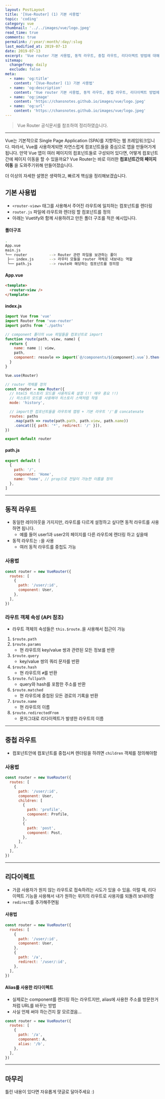 ```yaml
---
layout: PostLayout
title: '[Vue-Router] (1) 기본 사용법'
topic: 'coding'
category: vue
thumbnail: '../../images/vue/logo.jpeg'
read_time: true
comments: true
permalink: /:year/:month/:day/:slug
last_modified_at: 2019-07-13
date: 2019-07-13
excerpt: 'Vue router 기본 사용법, 동적 라우트, 중첩 라우트, 리다이렉트 방법에 대해 설명합니다.'
sitemap:
  changefreq: daily
  exclude: false
meta:
  - name: 'og:title'
    content: '[Vue-Router] (1) 기본 사용법'
  - name: 'og:description'
    content: 'Vue router 기본 사용법, 동적 라우트, 중첩 라우트, 리다이렉트 방법에 대해 설명합니다.'
  - name: 'og:image'
    content: 'https://chansnotes.github.io/images/vue/logo.jpeg'
  - name: 'og:url'
    content: 'https://chansnotes.github.io/images/vue/logo.jpeg'
---
```


> Vue Router 공식문서를 참조하여 정리하였습니다.

---

Vue는 기본적으로 Single Page Application (SPA)를 지향하는 웹 프레임워크입니다.
따라서, Vue를 사용하게되면 자연스럽게 컴포넌트들을 중심으로 앱을 만들어가게 됩니다.
만약 Vue 앱이 여러 페이지의 컴포넌트들로 구성되어 있다면, 어떻게 컴포넌트간에 페이지 이동을 할 수 있을까요?
Vue Router는 바로 이러한 **컴포넌트간의 페이지 이동** 을 도와주기위해 만들어졌습니다.

더 이상의 자세한 설명은 생략하고, 빠르게 핵심을 정리해보겠습니다.

## 기본 사용법

- `<router-view>` 태그를 사용해서 주어진 라우트에 일치하는 컴포넌트를 렌더링
- `router.js` 파일에 라우트와 렌더링 할 컴포넌트를 정의
- 아래는 Vuetify와 함께 사용하려고 만든 폴더 구조를 적은 예시입니다.

#### 폴더구조

```bash
.
App.vue
main.js
└── router          --> Router 관련 파일을 보관하는 폴더
 ├── index.js       --> 라우터 모듈을 router 객체로 내보내는 역할
 └── path.js        --> route와 해당하는 컴포넌트를 정의함
```

#### App.vue

```html
<template>
  <router-view />
</template>
```

#### index.js

```js
import Vue from 'vue'
import Router from 'vue-router'
import paths from './paths'

// component 폴더의 vue 파일들을 컴포넌트로 import
function route(path, view, name) {
  return {
    name: name || view,
    path,
    component: resovle => import(`@/components/${component}.vue`).then(resovle),
  }
}

Vue.use(Router)

// router 객체를 정의
const router = new Router({
  // html5 히스토리 모드를 사용하도록 설정 (!! 매우 중요 !!)
  // 히스토리 모드를 사용해야 히스토리 스택처럼 작동
  mode: 'history',

  // import한 컴포넌트들을 라우트에 맵핑 + 기본 라우트 '/'를 concatenate
  routes: paths
    .map(path => route(path.path, path.view, path.name))
    .concat([{ path: '*', redirect: '/' }]),
})

export default router
```

#### path.js

```js
export default [
  {
    path: '/',
    component: 'Home',
    name: 'home', // prop으로 전달이 가능한 이름을 정의
  },
]
```

---

## 동적 라우트

- 동일한 레이아웃을 가지지만, 라우트를 다르게 설정하고 싶다면 동적 라우트를 사용하면 됩니다.
  - 예를 들어 user1과 user2의 페이지를 다른 라우트에 렌더링 하고 싶을때
- 동적 라우트는 `:`을 사용
  - 여러 동적 라우트를 중첩도 가능

### 사용법

```js
const router = new VueRouter({
  routes: [
    {
      path: '/user/:id',
      component: User,
    },
  ],
})
```

### 라우트 객체 속성 (API 참조)

- 라우트 객체의 속성들은 `this.$route.`을 사용해서 접근이 가능

1. `$route.path`
2. `$route.params`
   - 현 라우트의 key/value 쌍과 관련된 모든 정보를 반환
3. `$route.query`
   - key/value 쌍의 쿼리 문자를 반환
4. `$route.hash`
   - 현 라우트의 `#`를 반환
5. `$route.fullpath`
   - query와 hash를 포함한 주소를 반환
6. `$route.matched`
   - 현 라우트에 중첩된 모든 경로의 기록을 반환
7. `$route.name`
   - 현 라우트의 이름
8. `$route.redirectedFrom`
   - 문자그대로 리다이렉트가 발생한 라우트의 이름

---

## 중첩 라우트

- 컴포넌트안에 컴포넌트를 중첩시켜 렌더링을 하려면 `children` 객체를 정의해야함

### 사용법

```js
const router = new VueRouter({
  routes: [
    {
      path: '/user/:id',
      component: User,
      children: [
        {
          path: 'profile',
          component: Profile,
        },
        {
          path: 'post',
          component: Post,
        },
      ],
    },
  ],
})
```

---

## 리다이렉트

- 가끔 사용자가 원치 않는 라우트로 접속하려는 시도가 있을 수 있음. 이럴 때, 리다이렉트 기능을 사용해서 내가 원하는 위치의 라우트로 사용자를 되돌려 보내야함
- `redirect`를 추가해주면됨

#### 사용법

```js
const router = new VueRouter({
  routes: [
    {
      path: '/user/:id',
      component: User,
    },
    {
      path: '/a',
      redirect: '/user/:id',
    },
  ],
})
```

#### Alias를 사용한 리다이렉트

- 실제로는 component를 렌더링 하는 라우트지만, alias에 사용한 주소를 방문한거처럼 URL를 바꾸는 방법
- 사실 언제 써야 하는건지 잘 모르겠음...

```js
const router = new VueRouter({
  routes: [
    {
      path: '/a',
      component: A,
      alias: '/b',
    },
  ],
})
```

---

## 마무리

틀린 내용이 있다면 자유롭게 댓글로 달아주세요 :)
